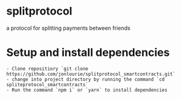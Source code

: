 # splitprotocol
a protocol for splitting payments between friends

# Setup and install dependencies
    - Clone repositiory `git clone https://github.com/jonlourie/splitprotocol_smartcontracts.git` 
    - change into project directory by running the command `cd spliteprotocol_smartcontracts`
    - Run the command `npm i` or `yarn` to install dependencies